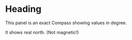 # Heading #

This panel is an exact Compass showing values in degree.

It shows real north. (Not magnetic!)